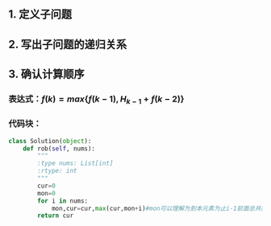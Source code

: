 ## 1. 定义子问题
## 2. 写出子问题的递归关系  
## 3. 确认计算顺序  
### 表达式：$f(k)=max${$f(k-1),H_{k-1}+f(k-2)$}  
### 代码块：
```python
class Solution(object):
    def rob(self, nums):
        """
        :type nums: List[int]
        :rtype: int
        """
        cur=0
        mon=0
        for i in nums:
            mon,cur=cur,max(cur,mon+i)#mon可以理解为到本元素为止i-1前面总共获得的最大点数
        return cur
```